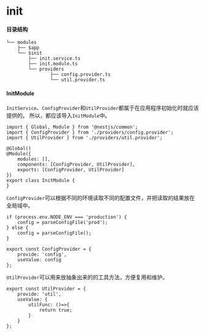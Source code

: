 # init

#### 目录结构

```
└── modules
    ├── $app
    └── $init
        ├── init.service.ts
        ├── init.module.ts
        └── providers
                ├── config.provider.ts
                └── util.provider.ts
```
#### InitModule
``InitService``、``ConfigProvider``和``UtilProvider``都属于在应用程序初始化时就应该提供的。
所以，都应该导入``InitModule``中。
```
import { Global, Module } from '@nestjs/common';
import { ConfigProvider } from './providers/config.provider';
import { UtilProvider } from './providers/util.provider';

@Global()
@Module({
    modules: [],
    components: [ConfigProvider, UtilProvider],
    exports: [ConfigProvider, UtilProvider]
})
export class InitModule {
}
```
``ConfigProvider``可以根据不同的环境读取不同的配置文件，并把读取的结果放在全局域中。
```
if (process.env.NODE_ENV === 'production') {
    config = parseConfigFile('prod');
} else {
    config = parseConfigFile();
}

export const ConfigProvider = {
    provide: 'config',
    useValue: config
};
```

``UtilProvider``可以用来放抽象出来的的工具方法，方便复用和维护。
```
export const UtilProvider = {
    provide: 'util',
    useValue: {
        utilFunc: ()=>{
            return true;
        }
    }
};
```

